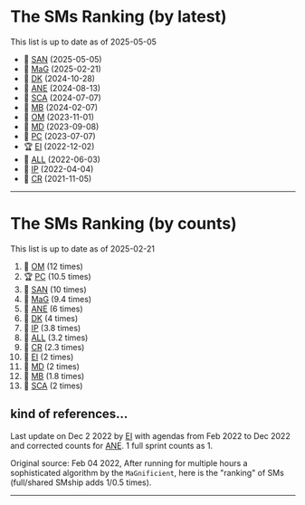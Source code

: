 # The SMs Ranking (by latest)

This list is up to date as of 2025-05-05

- 🍫 [SAN] (2025-05-05)
- 🍫 [MaG] (2025-02-21)
- 🥈 [DK] (2024-10-28)
- 🥉 [ANE] (2024-08-13)
- 🍫 [SCA] (2024-07-07)
- 🍫 [MB] (2024-02-07)
- 🍫 [OM] (2023-11-01)
- 🍫 [MD] (2023-09-08)
- 🍫 [PC] (2023-07-07)
- 🏆 [EI] (2022-12-02)
- 🍺 [ALL] (2022-06-03)
- 🧋 [IP] (2022-04-04)
- 🍫 [CR] (2021-11-05)

----


# The SMs Ranking (by counts)

This list is up to date as of 2025-02-21


1. 🥈 [OM]  (12 times)
2. 🏆 [PC] (10.5 times)
3. 🥉 [SAN] (10 times)
4. 🍺 [MaG] (9.4 times)
5. 🧋 [ANE] (6 times)
6. 🍫 [DK] (4 times)
7. 🍫 [IP] (3.8 times)
8. 🍫 [ALL] (3.2 times)
9. 🍫 [CR] (2.3 times)
10. 🍫 [EI] (2 times)
11. 🍫 [MD] (2 times)
12. 🍫 [MB] (1.8 times)
13. 🍫 [SCA] (2 times)



## kind of references...
Last update on Dec 2 2022 by [EI] with agendas from Feb 2022 to Dec 2022 and corrected counts for [ANE]. 1 full sprint counts as 1.

Original source: Feb 04 2022, After running for multiple hours a sophisticated algorithm by the ``MaGnificient``,  here is the "ranking" of SMs  (full/shared SMship adds 1/0.5 times).


----


[ALL]:https://github.com/Surfict
[ANE]:https://github.com/GitHK
[BL]:https://github.com/dyollb
[CR]:https://github.com/colinRawlings
[DK]:https://github.com/mrnicegyu11
[EI]:https://github.com/elisabettai
[IP]:https://github.com/ignapas
[MaG]:https://github.com/mguidon
[OM]:https://github.com/odeimaiz
[PC]:https://github.com/pcrespov
[SAN]:https://github.com/sanderegg
[MD]:https://github.com/matusdrobuliak66
[MB]:https://github.com/bisgaard-itis
[SCA]:https://github.com/SCA-ZMT
